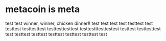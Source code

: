 # metacoin is meta

test
test
winner, winner, chicken dinner!!
test
test
test
test
testtest
test
testtest
testtesttest
testtesttesttest
testtestttesttestest
testtest
testtesttest
test
testtest
testtest
testtest
testtest
testtest
test
